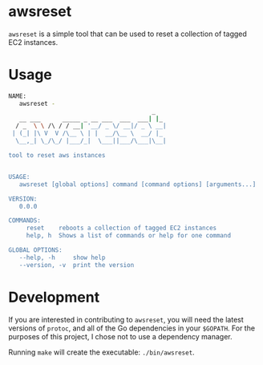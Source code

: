 # awsreset

`awsreset` is a simple tool that can be used to reset a collection of tagged
EC2 instances.

# Usage

```bash
NAME:
   awsreset -
                                        _
   __ ___      _____ _ __ ___  ___  ___| |_
  / _  \ \ /\ / / __| '__/ _ \/ __|/ _ \ __|
 | (_| |\ V  V /\__ \ | |  __/\__ \  __/ |_
  \__,_| \_/\_/ |___/_|  \___||___/\___|\__|

tool to reset aws instances


USAGE:
   awsreset [global options] command [command options] [arguments...]

VERSION:
   0.0.0

COMMANDS:
     reset    reboots a collection of tagged EC2 instances
     help, h  Shows a list of commands or help for one command

GLOBAL OPTIONS:
   --help, -h     show help
   --version, -v  print the version
```

# Development

If you are interested in contributing to `awsreset`, you will need the latest
versions of `protoc`, and all of the Go dependencies in your `$GOPATH`. For the
purposes of this project, I chose not to use a dependency manager.

Running `make` will create the executable: `./bin/awsreset`.
